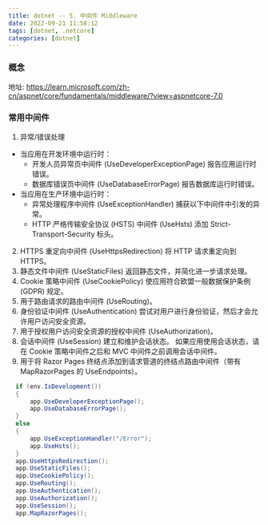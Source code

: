 ```yaml
---
title: dotnet -- 5. 中间件 Middleware
date: 2022-09-21 11:58:12
tags: [dotnet, .netcore]
categories: [dotnet]
---
```


### 概念
地址: https://learn.microsoft.com/zh-cn/aspnet/core/fundamentals/middleware/?view=aspnetcore-7.0



### 常用中间件

1. 异常/错误处理
  - 当应用在开发环境中运行时：
    - 开发人员异常页中间件 (UseDeveloperExceptionPage) 报告应用运行时错误。
    - 数据库错误页中间件 (UseDatabaseErrorPage) 报告数据库运行时错误。
  - 当应用在生产环境中运行时：
    - 异常处理程序中间件 (UseExceptionHandler) 捕获以下中间件中引发的异常。
    - HTTP 严格传输安全协议 (HSTS) 中间件 (UseHsts) 添加 Strict-Transport-Security 标头。
2. HTTPS 重定向中间件 (UseHttpsRedirection) 将 HTTP 请求重定向到 HTTPS。
3. 静态文件中间件 (UseStaticFiles) 返回静态文件，并简化进一步请求处理。
4. Cookie 策略中间件 (UseCookiePolicy) 使应用符合欧盟一般数据保护条例 (GDPR) 规定。
5. 用于路由请求的路由中间件 (UseRouting)。
6. 身份验证中间件 (UseAuthentication) 尝试对用户进行身份验证，然后才会允许用户访问安全资源。
7. 用于授权用户访问安全资源的授权中间件 (UseAuthorization)。
8. 会话中间件 (UseSession) 建立和维护会话状态。 如果应用使用会话状态，请在 Cookie 策略中间件之后和 MVC 中间件之前调用会话中间件。
9. 用于将 Razor Pages 终结点添加到请求管道的终结点路由中间件（带有 MapRazorPages 的 UseEndpoints）。
```csharp
  if (env.IsDevelopment())
  {
      app.UseDeveloperExceptionPage();
      app.UseDatabaseErrorPage();
  }
  else
  {
      app.UseExceptionHandler("/Error");
      app.UseHsts();
  }
  app.UseHttpsRedirection();
  app.UseStaticFiles();
  app.UseCookiePolicy();
  app.UseRouting();
  app.UseAuthentication();
  app.UseAuthorization();
  app.UseSession();
  app.MapRazorPages();
```
